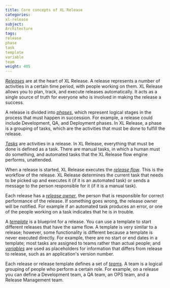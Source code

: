 ```yaml
---
title: Core concepts of XL Release
categories:
xl-release
subject:
Architecture
tags:
release
phase
task
template
variable
team
weight: 405
---
```


[*Releases*](/xl-release/concept/release-life-cycle.html) are at the heart of XL Release. A release represents a number of activities in a certain time period, with people working on them. XL Release allows you to plan, track, and execute releases automatically. It acts as a single source of truth for everyone who is involved in making the release a success.

A release is divided into [*phases*](/xl-release/how-to/using-the-release-flow-editor.html), which represent logical stages in the process that must happen in succession. For example, a release could include Development, QA, and Deployment phases. In XL Release, a phase is a grouping of tasks, which are the activities that must be done to fulfill the release.

[*Tasks*](/xl-release/concept/task-life-cycle.html) are activities in a release. In XL Release, everything that must be done is defined as a task. There are manual tasks, in which a human must do something, and automated tasks that the XL Release flow engine performs, unattended.

When a release is started, XL Release executes the [*release flow*](/xl-release/how-to/using-the-release-flow-editor.html). This is the workflow of the release. XL Release determines the current task that needs to be picked up and executes it (if it is an automated task) or sends a message to the person responsible for it (if it is a manual task).

Each release has a [*release owner*](/xl-release/how-to/configure-release-properties.html), the person that is responsible for correct performance of the release. If something goes wrong, the release owner will be notified. For example if an automated task produces an error, or one of the people working on a task indicates that he is in trouble.

A [*template*](/xl-release/how-to/create-a-release-template.html) is a blueprint for a release. You can use a template to start different releases that have the same flow. A template is very similar to a release; however, some functionality is different because a template is never executed directly. For example, there are no start or end dates in a template; most tasks are assigned to teams rather than actual people; and [*variables*](/xl-release/concept/variables-in-xl-release.html) are used as placeholders for information that differs from release to release, such as an application's version number.

Each release or release template defines a set of [*teams*](/xl-release/how-to/configure-release-teams-and-permissions.html). A team is a logical grouping of people who perform a certain role. For example, on a release you can define a Development team, a QA team, an OPS team, and a Release Management team.
